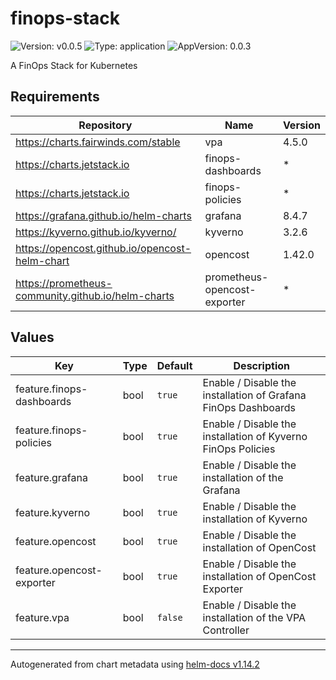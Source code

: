 # finops-stack

![Version: v0.0.5](https://img.shields.io/badge/Version-v0.0.5-informational?style=flat-square) ![Type: application](https://img.shields.io/badge/Type-application-informational?style=flat-square) ![AppVersion: 0.0.3](https://img.shields.io/badge/AppVersion-0.0.3-informational?style=flat-square)

A FinOps Stack for Kubernetes

## Requirements

| Repository | Name | Version |
|------------|------|---------|
| https://charts.fairwinds.com/stable | vpa | 4.5.0 |
| https://charts.jetstack.io | finops-dashboards | * |
| https://charts.jetstack.io | finops-policies | * |
| https://grafana.github.io/helm-charts | grafana | 8.4.7 |
| https://kyverno.github.io/kyverno/ | kyverno | 3.2.6 |
| https://opencost.github.io/opencost-helm-chart | opencost | 1.42.0 |
| https://prometheus-community.github.io/helm-charts | prometheus-opencost-exporter | * |

## Values

| Key | Type | Default | Description |
|-----|------|---------|-------------|
| feature.finops-dashboards | bool | `true` | Enable / Disable the installation of Grafana FinOps Dashboards |
| feature.finops-policies | bool | `true` | Enable / Disable the installation of Kyverno FinOps Policies |
| feature.grafana | bool | `true` | Enable / Disable the installation of the Grafana |
| feature.kyverno | bool | `true` | Enable / Disable the installation of Kyverno |
| feature.opencost | bool | `true` | Enable / Disable the installation of OpenCost |
| feature.opencost-exporter | bool | `true` | Enable / Disable the installation of OpenCost Exporter |
| feature.vpa | bool | `false` | Enable / Disable the installation of the VPA Controller |

----------------------------------------------
Autogenerated from chart metadata using [helm-docs v1.14.2](https://github.com/norwoodj/helm-docs/releases/v1.14.2)

